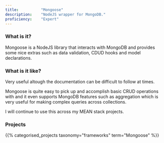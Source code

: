 ```yaml
---
title: 			"Mongoose"
description: 	"NodeJS wrapper for MongoDB."
proficiency:	"Expert"
---
```


### What is it?
Mongoose is a NodeJS library that interacts with MongoDB and provides some nice extras such as data validation, CDUD hooks and model declarations.

### What is it like?
Very useful altough the documentation can be difficult to follow at times. 

Mongoose is quite easy to pick up and accomplish basic CRUD operations with and it even supports MongoDB features such as aggregation which is very useful for making complex queries across collections.

I will continue to use this across my MEAN stack projects.

### Projects
{{% categorised_projects taxonomy="frameworks" term="Mongoose" %}}